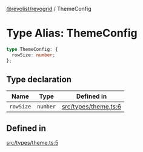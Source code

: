 [@revolist/revogrid](README.md) / ThemeConfig

# Type Alias: ThemeConfig

```ts
type ThemeConfig: {
  rowSize: number;
};
```

## Type declaration

| Name | Type | Defined in |
| ------ | ------ | ------ |
| `rowSize` | `number` | [src/types/theme.ts:6](https://github.com/revolist/revogrid/blob/d69bb90753f30d16a898150d08ff61a1e2f66a39/src/types/theme.ts#L6) |

## Defined in

[src/types/theme.ts:5](https://github.com/revolist/revogrid/blob/d69bb90753f30d16a898150d08ff61a1e2f66a39/src/types/theme.ts#L5)
